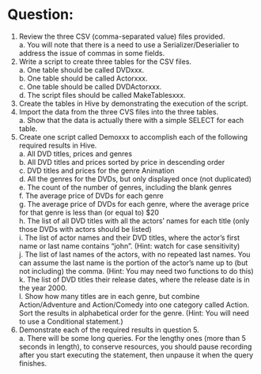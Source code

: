 # Question:
1. Review the three CSV (comma-separated value) files provided.  
   a. You will note that there is a need to use a Serializer/Deserialier to address the issue of
commas in some fields.
2. Write a script to create three tables for the CSV files.  
   a. One table should be called DVDxxx.  
   b. One table should be called Actorxxx.  
   c. One table should be called DVDActorxxx.  
   d. The script files should be called MakeTablesxxx.  
3. Create the tables in Hive by demonstrating the execution of the script.  
4. Import the data from the three CVS files into the three tables.  
   a. Show that the data is actually there with a simple SELECT for each table.  
5. Create one script called Demoxxx to accomplish each of the following required results in Hive.  
   a. All DVD titles, prices and genres  
   b. All DVD titles and prices sorted by price in descending order  
   c. DVD titles and prices for the genre Animation  
   d. All the genres for the DVDs, but only displayed once (not duplicated)  
   e. The count of the number of genres, including the blank genres  
   f. The average price of DVDs for each genre  
   g. The average price of DVDs for each genre, where the average price for that genre is less than (or equal to) $20  
   h. The list of all DVD titles with all the actors’ names for each title (only those DVDs with actors should be listed)  
   i. The list of actor names and their DVD titles, where the actor’s first name or last name contains “john”. (Hint: watch for case sensitivity)  
   j. The list of last names of the actors, with no repeated last names. You can assume the last name is the portion of the actor’s name up to (but not including) the comma. (Hint: You may need two functions to do this)  
   k. The list of DVD titles their release dates, where the release date is in the year 2000.  
   l. Show how many titles are in each genre, but combine Action/Adventure and Action/Comedy into one category called Action. Sort the results in alphabetical order for the genre. (Hint: You will need to use a Conditional statement.)    
6. Demonstrate each of the required results in question 5.  
   a. There will be some long queries. For the lengthy ones (more than 5 seconds in length), to conserve resources, you should pause recording after you start executing the statement, then unpause it when the query finishes.
